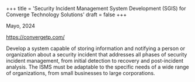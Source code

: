 +++
title = 'Security Incident Management System Development (SGIS) for Converge Technology Solutions'
draft = false
+++

Mayo, 2024

https://convergetp.com/

Develop a system capable of storing information and notifying a person or organization about a security incident that addresses all phases of security incident management, from initial detection to recovery and post-incident analysis. The ISMS must be adaptable to the specific needs of a wide range of organizations, from small businesses to large corporations.


